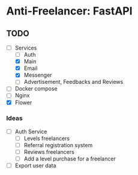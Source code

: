 # Anti-Freelancer: FastAPI

## TODO

- [ ] Services
    - [ ] Auth
    - [x] Main
    - [x] Email
    - [x] Messenger
    - [ ] Advertisement, Feedbacks and Reviews
- [ ] Docker compose
- [ ] Nginx
- [x] Flower

### Ideas

- [ ] Auth Service
    - [ ] Levels freelancers
    - [ ] Referral registration system
    - [ ] Reviews freelancers
    - [ ] Add a level purchase for a freelancer
- [ ] Export user data
